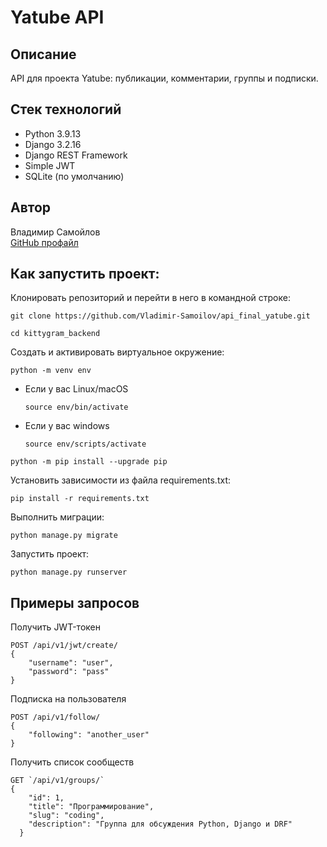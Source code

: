 # Yatube API

## Описание
API для проекта Yatube: публикации, комментарии, группы и подписки.

## Стек технологий
- Python 3.9.13
- Django 3.2.16
- Django REST Framework  
- Simple JWT  
- SQLite (по умолчанию)

## Автор  
Владимир Самойлов  
[GitHub профайл](https://github.com/Vladimir-Samoilov)

## Как запустить проект:

Клонировать репозиторий и перейти в него в командной строке:

```
git clone https://github.com/Vladimir-Samoilov/api_final_yatube.git
```

```
cd kittygram_backend
```

Cоздать и активировать виртуальное окружение:

```
python -m venv env
```

* Если у вас Linux/macOS

    ```
    source env/bin/activate
    ```

* Если у вас windows

    ```
    source env/scripts/activate
    ```

```
python -m pip install --upgrade pip
```

Установить зависимости из файла requirements.txt:

```
pip install -r requirements.txt
```

Выполнить миграции:

```
python manage.py migrate
```

Запустить проект:

```
python manage.py runserver
```
## Примеры запросов

Получить JWT-токен
```
POST /api/v1/jwt/create/
{
    "username": "user",
    "password": "pass"
}
```

Подписка на пользователя
```
POST /api/v1/follow/
{
    "following": "another_user"
}
```

Получить список сообществ
```
GET `/api/v1/groups/`
{
    "id": 1,
    "title": "Программирование",
    "slug": "coding",
    "description": "Группа для обсуждения Python, Django и DRF"
  }
```